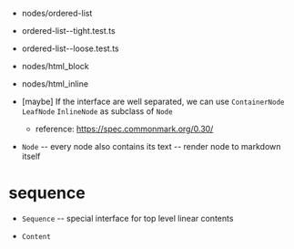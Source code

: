 - nodes/ordered-list

- ordered-list--tight.test.ts
- ordered-list--loose.test.ts

- nodes/html_block

- nodes/html_inline

- [maybe] If the interface are well separated, we can use `ContainerNode` `LeafNode` `InlineNode` as subclass of `Node`

  - reference: https://spec.commonmark.org/0.30/

- `Node` -- every node also contains its text -- render node to markdown itself

# sequence

- `Sequence` -- special interface for top level linear contents

- `Content`
